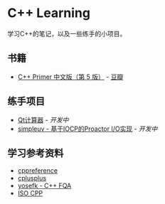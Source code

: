 # C++ Learning

学习C++的笔记，以及一些练手的小项目。



## 书籍  

- [C++ Primer 中文版（第 5 版）](https://github.com/PoacherBro/cpp-learning/tree/master/books/cpp-primer-5) - [豆瓣](https://book.douban.com/subject/25708312/)



## 练手项目  

- [Qt计算器](https://github.com/PoacherBro/cpp-learning/tree/master/projects/QtCalculator)  - *开发中*
- [simpleuv - 基于IOCP的Proactor I/O实现](https://github.com/PoacherBro/cpp-learning/tree/master/projects/simpleuv) - *开发中*



## 学习参考资料  

- [cppreference](https://en.cppreference.com/w/)  
- [cplusplus](http://www.cplusplus.com/)  
- [yosefk - C\+\+ FQA](https://yosefk.com/c++fqa/index.html)  
- [ISO CPP](https://isocpp.org/)  